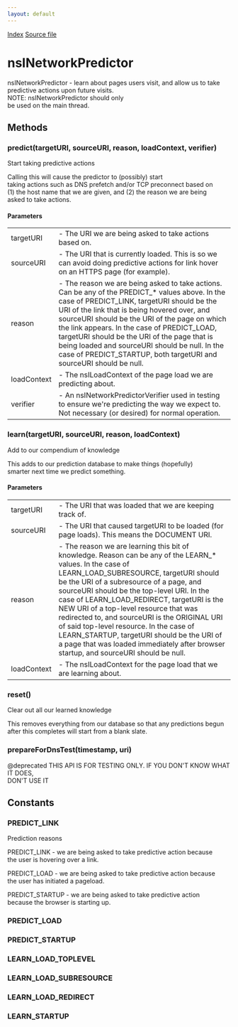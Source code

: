 ```yaml
---
layout: default
---
```

<div id='links'><a href="../index.html">Index</a>
<a href="http://dxr.mozilla.org/mozilla-central/source/netwerk/base/public/nsINetworkPredictor.idl">Source file</a>
</div>

# nsINetworkPredictor #
  
nsINetworkPredictor - learn about pages users visit, and allow us to take  
                      predictive actions upon future visits.  
                      NOTE: nsINetworkPredictor should only  
                      be used on the main thread.  
  

## Methods ##

### predict(targetURI, sourceURI, reason, loadContext, verifier) ###
  
Start taking predictive actions  
  
Calling this will cause the predictor to (possibly) start  
taking actions such as DNS prefetch and/or TCP preconnect based on  
(1) the host name that we are given, and (2) the reason we are being  
asked to take actions.  
  
  

#### Parameters ####

<table>

<tr>
<td>targetURI</td>
<td>- The URI we are being asked to take actions based on.  
</td>
</tr>

<tr>
<td>sourceURI</td>
<td>- The URI that is currently loaded. This is so we can  
  avoid doing predictive actions for link hover on an HTTPS page (for  
  example).  
</td>
</tr>

<tr>
<td>reason</td>
<td>- The reason we are being asked to take actions. Can be  
  any of the PREDICT_* values above.  
  In the case of PREDICT_LINK, targetURI should be the URI of the link  
  that is being hovered over, and sourceURI should be the URI of the page  
  on which the link appears.  
  In the case of PREDICT_LOAD, targetURI should be the URI of the page that  
  is being loaded and sourceURI should be null.  
  In the case of PREDICT_STARTUP, both targetURI and sourceURI should be  
  null.  
</td>
</tr>

<tr>
<td>loadContext</td>
<td>- The nsILoadContext of the page load we are predicting  
  about.  
</td>
</tr>

<tr>
<td>verifier</td>
<td>- An nsINetworkPredictorVerifier used in testing to ensure  
  we're predicting the way we expect to. Not necessary (or desired) for  
  normal operation.  
</td>
</tr>

</table>

### learn(targetURI, sourceURI, reason, loadContext) ###
  
Add to our compendium of knowledge  
  
This adds to our prediction database to make things (hopefully)  
smarter next time we predict something.  
  
  

#### Parameters ####

<table>

<tr>
<td>targetURI</td>
<td>- The URI that was loaded that we are keeping track of.  
</td>
</tr>

<tr>
<td>sourceURI</td>
<td>- The URI that caused targetURI to be loaded (for page  
  loads). This means the DOCUMENT URI.  
</td>
</tr>

<tr>
<td>reason</td>
<td>- The reason we are learning this bit of knowledge.  
  Reason can be any of the LEARN_* values.  
  In the case of LEARN_LOAD_SUBRESOURCE, targetURI should be the URI of a  
  subresource of a page, and sourceURI should be the top-level URI.  
  In the case of LEARN_LOAD_REDIRECT, targetURI is the NEW URI of a  
  top-level resource that was redirected to, and sourceURI is the  
  ORIGINAL URI of said top-level resource.  
  In the case of LEARN_STARTUP, targetURI should be the URI of a page  
  that was loaded immediately after browser startup, and sourceURI should  
  be null.  
</td>
</tr>

<tr>
<td>loadContext</td>
<td>- The nsILoadContext for the page load that we are  
  learning about.  
</td>
</tr>

</table>

### reset() ###
  
Clear out all our learned knowledge  
  
This removes everything from our database so that any predictions begun  
after this completes will start from a blank slate.  
  

### prepareForDnsTest(timestamp, uri) ###
  
@deprecated THIS API IS FOR TESTING ONLY. IF YOU DON'T KNOW WHAT IT DOES,  
DON'T USE IT  
  

## Constants ##

### PREDICT_LINK ###
  
Prediction reasons  
  
PREDICT_LINK - we are being asked to take predictive action because  
the user is hovering over a link.  
  
PREDICT_LOAD - we are being asked to take predictive action because  
the user has initiated a pageload.  
  
PREDICT_STARTUP - we are being asked to take predictive action  
because the browser is starting up.  
  

### PREDICT_LOAD ###

### PREDICT_STARTUP ###

### LEARN_LOAD_TOPLEVEL ###

### LEARN_LOAD_SUBRESOURCE ###

### LEARN_LOAD_REDIRECT ###

### LEARN_STARTUP ###
